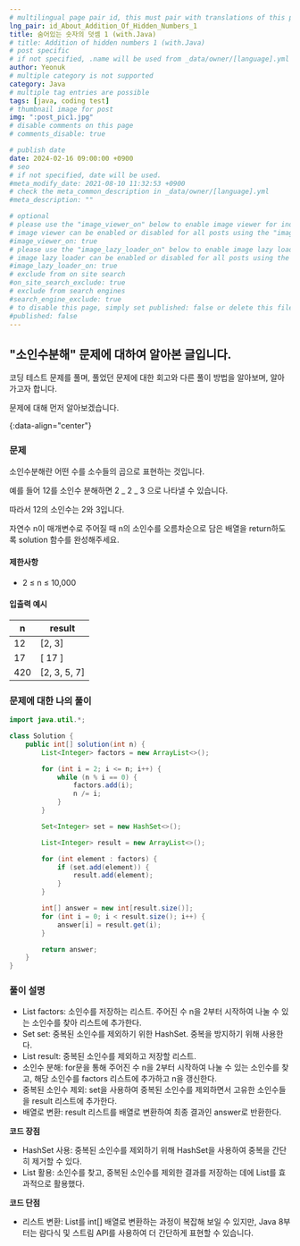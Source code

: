```yaml
---
# multilingual page pair id, this must pair with translations of this page. (This name must be unique)
lng_pair: id_About_Addition_Of_Hidden_Numbers_1
title: 숨어있는 숫자의 덧셈 1 (with.Java)
# title: Addition of hidden numbers 1 (with.Java)
# post specific
# if not specified, .name will be used from _data/owner/[language].yml
author: Yeonuk
# multiple category is not supported
category: Java
# multiple tag entries are possible
tags: [java, coding test]
# thumbnail image for post
img: ":post_pic1.jpg"
# disable comments on this page
# comments_disable: true

# publish date
date: 2024-02-16 09:00:00 +0900
# seo
# if not specified, date will be used.
#meta_modify_date: 2021-08-10 11:32:53 +0900
# check the meta_common_description in _data/owner/[language].yml
#meta_description: ""

# optional
# please use the "image_viewer_on" below to enable image viewer for individual pages or posts (_posts/ or [language]/_posts folders).
# image viewer can be enabled or disabled for all posts using the "image_viewer_posts: true" setting in _data/conf/main.yml.
#image_viewer_on: true
# please use the "image_lazy_loader_on" below to enable image lazy loader for individual pages or posts (_posts/ or [language]/_posts folders).
# image lazy loader can be enabled or disabled for all posts using the "image_lazy_loader_posts: true" setting in _data/conf/main.yml.
#image_lazy_loader_on: true
# exclude from on site search
#on_site_search_exclude: true
# exclude from search engines
#search_engine_exclude: true
# to disable this page, simply set published: false or delete this file
#published: false
---
```


<!-- outline-start -->

## "소인수분해" 문제에 대하여 알아본 글입니다.

코딩 테스트 문제를 풀며, 풀었던 문제에 대한 회고와 다른 풀이 방법을 알아보며, 알아가고자 합니다.

문제에 대해 먼저 알아보겠습니다.

{:data-align="center"}

<!-- outline-end -->

### 문제

소인수분해란 어떤 수를 소수들의 곱으로 표현하는 것입니다.

예를 들어 12를 소인수 분해하면 2 _ 2 _ 3 으로 나타낼 수 있습니다.

따라서 12의 소인수는 2와 3입니다.

자연수 n이 매개변수로 주어질 때 n의 소인수를 오름차순으로 담은 배열을 return하도록 solution 함수를 완성해주세요.

#### 제한사항

- 2 ≤ n ≤ 10,000

#### 입출력 예시

| n   | result       |
| --- | ------------ |
| 12  | [2, 3]       |
| 17  | [ 17 ]       |
| 420 | [2, 3, 5, 7] |

<!-- | start_num | end_num | result |
| --------- | ------- | ------ |
| 10        | 3       | 0      | -->

### 문제에 대한 나의 풀이

```java
import java.util.*;

class Solution {
    public int[] solution(int n) {
        List<Integer> factors = new ArrayList<>();

        for (int i = 2; i <= n; i++) {
            while (n % i == 0) {
                factors.add(i);
                n /= i;
            }
        }

        Set<Integer> set = new HashSet<>();

        List<Integer> result = new ArrayList<>();

        for (int element : factors) {
            if (set.add(element)) {
                result.add(element);
            }
        }

        int[] answer = new int[result.size()];
        for (int i = 0; i < result.size(); i++) {
            answer[i] = result.get(i);
        }

        return answer;
    }
}
```

### 풀이 설명

- List<Integer> factors: 소인수를 저장하는 리스트. 주어진 수 n을 2부터 시작하여 나눌 수 있는 소인수를 찾아 리스트에 추가한다.
- Set<Integer> set: 중복된 소인수를 제외하기 위한 HashSet. 중복을 방지하기 위해 사용한다.
- List<Integer> result: 중복된 소인수를 제외하고 저장할 리스트.
- 소인수 분해: for문을 통해 주어진 수 n을 2부터 시작하여 나눌 수 있는 소인수를 찾고, 해당 소인수를 factors 리스트에 추가하고 n을 갱신한다.
- 중복된 소인수 제외: set을 사용하여 중복된 소인수를 제외하면서 고유한 소인수들을 result 리스트에 추가한다.
- 배열로 변환: result 리스트를 배열로 변환하여 최종 결과인 answer로 반환한다.

**코드 장점**

- HashSet 사용: 중복된 소인수를 제외하기 위해 HashSet을 사용하여 중복을 간단히 제거할 수 있다.
- List 활용: 소인수를 찾고, 중복된 소인수를 제외한 결과를 저장하는 데에 List를 효과적으로 활용했다.

**코드 단점**

- 리스트 변환: List를 int[] 배열로 변환하는 과정이 복잡해 보일 수 있지만, Java 8부터는 람다식 및 스트림 API를 사용하여 더 간단하게 표현할 수 있습니다.
